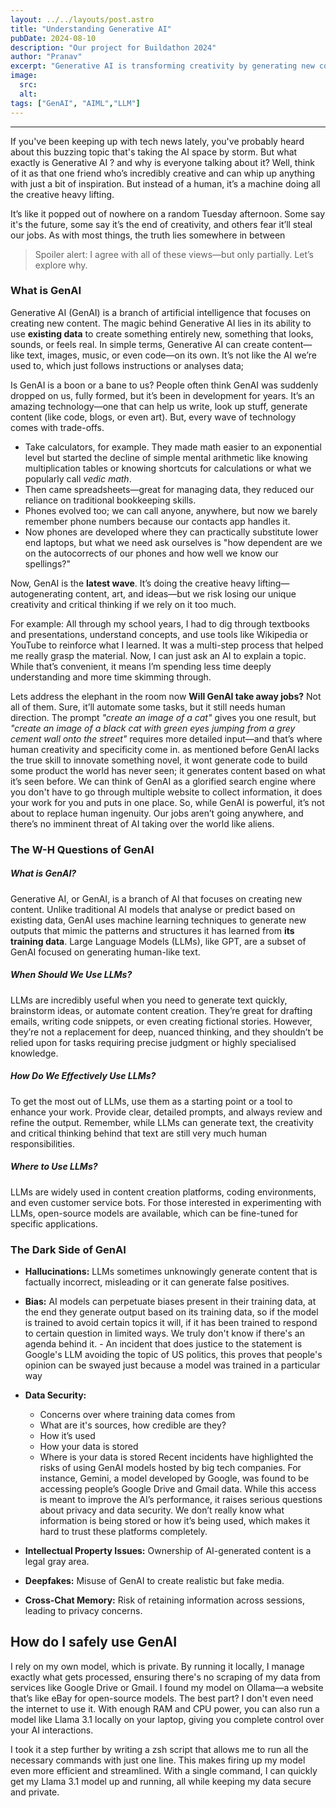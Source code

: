 ```yaml
---
layout: ../../layouts/post.astro
title: "Understanding Generative AI"
pubDate: 2024-08-10
description: "Our project for Buildathon 2024"
author: "Pranav"
excerpt: "Generative AI is transforming creativity by generating new content like text, images, and code from existing data. While it's powerful, it raises concerns about creativity, job displacement, and data security. Balancing its benefits with mindful use is key to harnessing its full potential."
image:
  src:
  alt:
tags: ["GenAI", "AIML","LLM"]
---
```

---
If you've been keeping up with tech news lately, you've probably heard about this buzzing topic that's taking the AI space by storm. But what exactly is Generative AI ? and why is everyone talking about it? Well, think of it as that one friend who’s incredibly creative and can whip up anything with just a bit of inspiration. But instead of a human, it’s a machine doing all the creative heavy lifting.

It’s like it popped out of nowhere on a random Tuesday afternoon. Some say it's the future, some say it’s the end of creativity, and others fear it’ll steal our jobs. As with most things, the truth lies somewhere in between
> Spoiler alert: I agree with all of these views—but only partially. Let’s explore why.

### What is GenAI
Generative AI (GenAI) is a branch of artificial intelligence that focuses on creating new content. The magic behind Generative AI lies in its ability to use **existing data** to create something entirely new, something that looks, sounds, or feels real.
In simple terms, Generative AI can create content—like text, images, music, or even code—on its own. It’s not like the AI we’re used to, which just follows instructions or analyses data;
 
 Is GenAI is a boon or a bane to us? People often think GenAI was suddenly dropped on us, fully formed, but it’s been in development for years. It’s an amazing technology—one that can help us write, look up stuff, generate content (like code, blogs, or even art). But, every wave of technology comes with trade-offs.

- Take calculators, for example. They made math easier to an exponential level but started the decline of simple mental arithmetic like knowing multiplication tables or knowing shortcuts for calculations or what we popularly call *vedic math*. 
- Then came spreadsheets—great for managing data, they  reduced our reliance on traditional bookkeeping skills. 
- Phones evolved too; we can call anyone, anywhere, but now we barely remember phone numbers because our contacts app handles it. 
- Now phones are developed where they can practically substitute lower end laptops, but what we need ask ourselves is "how dependent are we on the autocorrects of our phones and how well we know our spellings?"

Now, GenAI is the **latest wave**. It’s doing the creative heavy lifting—autogenerating content, art, and ideas—but we risk losing our unique creativity and critical thinking if we rely on it too much.

For example: All through my school years, I had to dig through textbooks and presentations, understand concepts, and use tools like Wikipedia or YouTube to reinforce what I learned. It was a multi-step process that helped me really grasp the material. Now, I can just ask an AI to explain a topic. While that’s convenient, it means I’m spending less time deeply understanding and more time skimming through.

Lets address the elephant in the room now **Will GenAI take away jobs?**
Not all of them. Sure, it’ll automate some tasks, but it still needs human direction. The prompt *"create an image of a cat"* gives you one result, but *"create an image of a black cat with green eyes jumping from a grey cement wall onto the street"* requires more detailed input—and that’s where human creativity and specificity come in. as mentioned before GenAI lacks the true skill to innovate something novel, it wont generate code to build some product the world has never seen;  it generates content based on what it’s seen before. We can think of GenAI as a glorified search engine where you don't have to go through multiple website to collect information, it does your work for you and puts in one place. So, while GenAI is powerful, it’s not about to replace human ingenuity. Our jobs aren’t going anywhere, and there’s no imminent threat of AI taking over the world like aliens.

### **The W-H Questions of GenAI**


##### **What is GenAI?** 
Generative AI, or GenAI, is a branch of AI that focuses on creating new content. Unlike traditional AI models that analyse or predict based on existing data, GenAI uses machine learning techniques to generate new outputs that mimic the patterns and structures it has learned from **its training data**. Large Language Models (LLMs), like GPT, are a subset of GenAI focused on generating human-like text.

##### **When Should We Use LLMs?** 
LLMs are incredibly useful when you need to generate text quickly, brainstorm ideas, or automate content creation. They’re great for drafting emails, writing code snippets, or even creating fictional stories. However, they’re not a replacement for deep, nuanced thinking, and they shouldn’t be relied upon for tasks requiring precise judgment or highly specialised knowledge.

##### **How Do We Effectively Use LLMs?**  
To get the most out of LLMs, use them as a starting point or a tool to enhance your work. Provide clear, detailed prompts, and always review and refine the output. Remember, while LLMs can generate text, the creativity and critical thinking behind that text are still very much human responsibilities.

##### **Where to Use LLMs?** 
LLMs are widely used in content creation platforms, coding environments, and even customer service bots. For those interested in experimenting with LLMs, open-source models are available, which can be fine-tuned for specific applications. 


### **The Dark Side of GenAI**
- **Hallucinations:** LLMs sometimes unknowingly generate content that is factually incorrect, misleading or it can generate false positives.

- **Bias:** AI models can perpetuate biases present in their training data, at the end they generate output based on its training data, so if the model is trained to avoid certain topics it will, if it has been trained to respond to certain question in limited ways. We truly don't know if there's an agenda behind it. 
	  - An incident that does justice to the statement is Google's LLM avoiding the topic of US politics, this proves that people's opinion can be swayed just because a model was trained in a particular way
	
- **Data Security:** 
	- Concerns over where training data comes from
	- What are it's sources, how credible are they?
	- How it’s used
	- How your data is stored
	- Where is your data is stored
  Recent incidents have highlighted the risks of using GenAI models hosted by big tech companies. For instance, Gemini, a model developed by Google, was found to be accessing people’s Google Drive and Gmail data. While this access is meant to improve the AI’s performance, it raises serious questions about privacy and data security. We don’t really know what information is being stored or how it’s being used, which makes it hard to trust these platforms completely.
  
- **Intellectual Property Issues:** Ownership of AI-generated content is a legal gray area.

- **Deepfakes:** Misuse of GenAI to create realistic but fake media.

- **Cross-Chat Memory:** Risk of retaining information across sessions, leading to privacy concerns.


## **How do I safely use GenAI**
 I rely on my own model, which is private. By running it locally, I manage exactly what gets processed, ensuring there's no scraping of my data from services like Google Drive or Gmail. I found my model on Ollama—a website that’s like eBay for open-source models. The best part? I don't even need the internet to use it. With enough RAM and CPU power, you can also run a model like Llama 3.1 locally on your laptop, giving you complete control over your AI interactions.

I took it a step further by writing a zsh script that allows me to run all the necessary commands with just one line. This makes firing up my model even more efficient and streamlined. With a single command, I can quickly get my Llama 3.1 model up and running, all while keeping my data secure and private.
